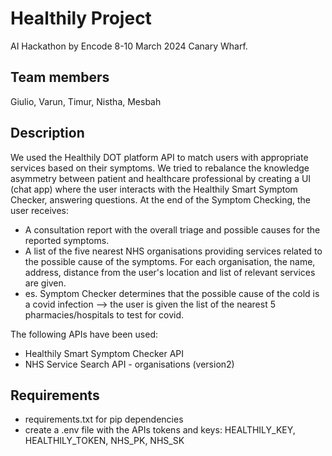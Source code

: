 # Healthily Project
AI Hackathon by Encode 8-10 March 2024 Canary Wharf.

## Team members
Giulio, Varun, Timur, Nistha, Mesbah

## Description
We used the Healthily DOT platform API to match users with appropriate services based on their symptoms. We tried to rebalance the knowledge asymmetry between patient and healthcare professional by creating a UI (chat app) where the user interacts with the Healthily Smart Symptom Checker, answering questions. At the end of the Symptom Checking, the user receives:
- A consultation report with the overall triage and possible causes for the reported symptoms.
- A list of the five nearest NHS organisations providing services related to the possible cause of the symptoms. For each organisation, the name, address, distance from the user's location and list of relevant services are given.
- es. Symptom Checker determines that the possible cause of the cold is a covid infection --> the user is given the list of the nearest 5 pharmacies/hospitals to test for covid.

The following APIs have been used:
- Healthily Smart Symptom Checker API
- NHS Service Search API - organisations (version2)

## Requirements
- requirements.txt for pip dependencies
- create a .env file with the APIs tokens and keys: HEALTHILY_KEY, HEALTHILY_TOKEN, 
NHS_PK, NHS_SK
